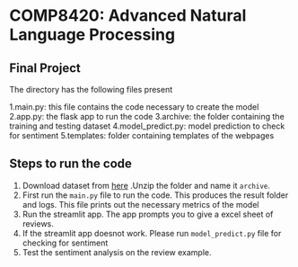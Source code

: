 # COMP8420: Advanced Natural Language Processing
## Final Project

The directory has the following files present

1.main.py: this file contains the code necessary to create the model	
2.app.py: the flask app to run the code	
3.archive: the folder containing the training and testing dataset
4.model_predict.py: model prediction to check for sentiment
5.templates: folder containing templates of the webpages


## Steps to run the code
1. Download dataset from  [here](https://www.kaggle.com/datasets/bittlingmayer/amazonreviews) .Unzip the folder and name it `archive`. 
1. First run the `main.py` file to run the code. This produces the result folder and logs. This file prints out the necessary metrics of the model
2. Run the streamlit app. The app prompts you to give a excel sheet of reviews.
3. If the streamlit app doesnot work. Please run `model_predict.py` file for checking for sentiment
4. Test the sentiment analysis on the review example.





